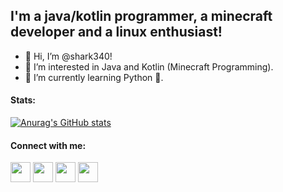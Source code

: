 ## I'm a java/kotlin programmer, a minecraft developer and a linux enthusiast!
- 👋 Hi, I’m @shark340!
- 👀 I’m interested in Java and Kotlin (Minecraft Programming).
- 🌱 I’m currently learning Python 🐍.

#### Stats:
[![Anurag's GitHub stats](https://github-readme-stats.vercel.app/api?username=shark340)](https://github.com/anuraghazra/github-readme-stats)

#### Connect with me:
[<img height="32" width="32" src="https://unpkg.com/simple-icons@v5/icons/twitter.svg">](https://twitter.com/shark340) [<img height="32" width="32" src="https://unpkg.com/simple-icons@v5/icons/discord.svg">](https://discordapp.com/users/896659872081403927) [<img height="32" width="32" src="https://unpkg.com/simple-icons@v5/icons/gmail.svg">](mailto:shark340@gmx.de) [<img height="32" width="32" src="https://unpkg.com/simple-icons@v5/icons/stackoverflow.svg">](https://stackoverflow.com/users/16686252/shark340)
